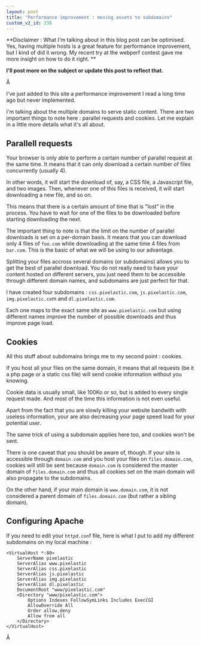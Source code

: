 ```yaml
---
layout: post
title: "Performance improvement : moving assets to subdomains"
custom_v2_id: 238
---
```


**Disclaimer : What I'm talking about in this blog post can be optimised. Yes, having multiple hosts is a great feature for performance improvement, but I kind of did it wrong. My recent try at the webperf contest gave me more insight on how to do it right. **

**I'll post more on the subject or update this post to reflect that.**

Â

I've just added to this site a performance improvement I read a long time ago
but never implemented.

I'm talking about the multiple domains to serve static content. There are two
important things to note here : parallel requests and cookies. Let me explain
in a little more details what it's all about.

## Parallell requests

Your browser is only able to perform a certain number of parallel request at
the same time. It means that it can only download a certain number of files
concurrently (usually 4).

In other words, it will start the download of, say, a CSS file, a Javascript
file, and two images. Then, whenever one of this files is received, it will
start downloading a new file, and so on.

This means that there is a certain amount of time that is "lost" in the
process. You have to wait for one of the files to be downloaded before
starting downloading the next.

The important thing to note is that the limit on the number of parallel
downloads is set on a per-domain basis. It means that you can download only 4
files of `foo.com` while downloading at the same time 4 files from `bar.com`.
This is the basic of what we will be using to our advantage.

Splitting your files accross several domains (or subdomains) allows you to get
the best of parallel download. You do not really need to have your content
hosted on different servers, you just need them to be accessible through
different domain names, and subdomains are just perfect for that.

I have created four subdomains : `css.pixelastic.com`, `js.pixelastic.com`,
`img.pixelastic.co`m and `dl.pixelastic.com`.

Each one maps to the exact same site as `www.pixelastic.com` but using
different names improve the number of possible downloads and thus improve page
load.

## Cookies

All this stuff about subdomains brings me to my second point : cookies.

If you host all your files on the same domain, it means that all requests (be
it a php page or a static css file) will send cookie information without you
knowing.

Cookie data is usually small, like 100Ko or so, but is added to every single
request made. And most of the time this information is not even useful.

Apart from the fact that you are slowly killing your website bandwith with
useless information, your are also decreasing your page speed load for your
potential user.

The same trick of using a subdomain applies here too, and cookies won't be
sent.

There is one caveat that you should be aware of, though. If your site is
accessible through `domain.com` and you host your files on `files.domain.com`,
cookies will still be sent because `domain.com` is considered the master
domain of `files.domain.com` and thus all cookies set on the main domain will
also propagate to the subdomains.

On the other hand, if your main domain is `www.domain.com`, it is not
considered a parent domain of `files.domain.com` (but rather a sibling
domain).

## Configuring Apache

If you need to edit your `httpd.con`f file, here is what I put to add my
different subdomains on my local machine :

    
    <VirtualHost *:80>  
    	ServerName pixelastic  
    	ServerAlias www.pixelastic  
    	ServerAlias css.pixelastic  
    	ServerAlias js.pixelastic  
    	ServerAlias img.pixelastic  
    	ServerAlias dl.pixelastic  
    	DocumentRoot "www/pixelastic.com"  
    	<Directory "www/pixelastic.com">  
    		Options Indexes FollowSymLinks Includes ExecCGI  
    		AllowOverride All  
    		Order allow,deny  
    		Allow from all  
    	</Directory>  
    </VirtualHost>

Â

